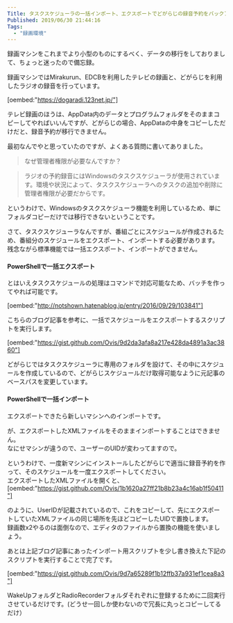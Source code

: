 ```yaml
---
Title: タスクスケジューラの一括インポート、エクスポートでどがらじの録音予約をバックアップ、復元する
Published: 2019/06/30 21:44:16
Tags:
  - "録画環境"
---
```

録画マシンをこれまでより小型のものにするべく、データの移行をしておりまして、ちょっと迷ったので備忘録。  

録画マシンではMirakurun、EDCBを利用したテレビの録画と、どがらじを利用したラジオの録音を行っています。  

[oembed:"https://dogaradi.123net.jp/"]

テレビ録画のほうは、AppData内のデータとプログラムフォルダをそのままコピーしてやればいいんですが、どがらじの場合、AppDataの中身をコピーしただけだと、録音予約が移行できません。  

<!-- more -->

最初なんでやと思っていたのですが、よくある質問に書いてありました。  

> なぜ管理者権限が必要なんですか？  

> ラジオの予約録音にはWindowsのタスクスケジューラが使用されています。環境や状況によって、タスクスケジューラへのタスクの追加や削除に管理者権限が必要だからです。  

というわけで、Windowsのタスクスケジューラ機能を利用しているため、単にフォルダコピーだけでは移行できないということです。  

さて、タスクスケジューラなんですが、番組ごとにスケジュールが作成されるため、番組分のスケジュールをエクスポート、インポートする必要があります。  
残念ながら標準機能では一括エクスポート、インポートができません。  



#### PowerShellで一括エクスポート  

とはいえタスクスケジュールの処理はコマンドで対応可能なため、バッチを作ってやれば可能です。  

[oembed:"http://notshown.hatenablog.jp/entry/2016/09/29/103841"]

こちらのブログ記事を参考に、一括でスケジュールをエクスポートするスクリプトを実行します。  

[oembed:"https://gist.github.com/Ovis/9d2da3afa8a217e428da4891a3ac3860"]

どがらじではタスクスケジューラに専用のフォルダを設けて、その中にスケジュールを作成しているので、どがらじスケジュールだけ取得可能なように元記事のベースパスを変更しています。  

#### PowerShellで一括インポート  

エクスポートできたら新しいマシンへのインポートです。  

が、エクスポートしたXMLファイルをそのままインポートすることはできません。  
なにせマシンが違うので、ユーザーのUIDが変わってますので。  

というわけで、一度新マシンにインストールしたどがらじで適当に録音予約を作って、そのスケジュールを一度エクスポートしてください。  
エクスポートしたXMLファイルを開くと、  
[oembed:"https://gist.github.com/Ovis/1b1620a27ff21b8b23a4c16ab1f50411"]

のように、UserIDが記載されているので、これをコピーして、先にエクスポートしていたXMLファイルの同じ場所を先ほどコピーしたUIDで置換します。  
録画数x2やるのは面倒なので、エディタのファイルから置換の機能を使いましょう。  

あとは上記ブログ記事にあったインポート用スクリプトを少し書き換えた下記のスクリプトを実行することで完了です。  

[oembed:"https://gist.github.com/Ovis/9d7a65289f1b12ffb37a931ef1cea8a3"]

WakeUpフォルダとRadioRecorderフォルダそれぞれに登録するために二回実行させているだけです。(どうせ一回しか使わないので冗長に丸っとコピーしてるだけ）  

